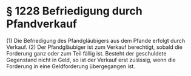 # § 1228 Befriedigung durch Pfandverkauf
(1) Die Befriedigung des Pfandgläubigers aus dem Pfande erfolgt durch Verkauf.
(2) Der Pfandgläubiger ist zum Verkauf berechtigt, sobald die Forderung ganz oder zum Teil fällig ist. Besteht der geschuldete Gegenstand nicht in Geld, so ist der Verkauf erst zulässig, wenn die Forderung in eine Geldforderung übergegangen ist.